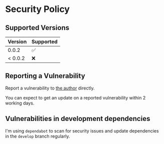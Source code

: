 # Security Policy

## Supported Versions

| Version | Supported          |
| ------- | ------------------ |
| 0.0.2   | :white_check_mark: |
| < 0.0.2 | :x:                |

## Reporting a Vulnerability

Report a vulnerability to [the author](https://about.me/davesag) directly.

You can expect to get an update on a reported vulnerability within 2 working days.

## Vulnerabilities in development dependencies

I'm using `dependabot` to scan for security issues and update dependencies in the `develop` branch regularly.

